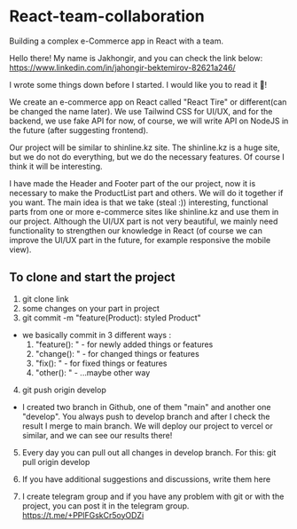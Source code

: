 # React-team-collaboration

Building a complex e-Commerce app in React with a team.

Hello there! My name is Jakhongir, and you can check the link below: https://www.linkedin.com/in/jahongir-bektemirov-82621a246/

I wrote some things down before I started.
I would like you to read it 🙂!

We create an e-commerce app on React called "React Tire" or different(can be changed the name later). We use Tailwind CSS for UI/UX, and for the backend, we use fake API for now, of course, we will write API on NodeJS in the future (after suggesting frontend).

Our project will be similar to shinline.kz site. The shinline.kz is a huge site, but we do not do everything, but we do the necessary features. Of course I think it will be interesting.

I have made the Header and Footer part of the our project, now it is necessary to make the ProductList part and others. We will do it together if you want. The main idea is that we take (steal :)) interesting, functional parts from one or more e-commerce sites like shinline.kz and use them in our project. Although the UI/UX part is not very beautiful, we mainly need functionality to strengthen our knowledge in React (of course we can improve the UI/UX part in the future, for example responsive the mobile view).

## To clone and start the project

1. git clone link
2. some changes on your part in project
3. git commit -m "feature(Product): styled Product"

- we basically commit in 3 different ways :
  1. "feature(): " - for newly added things or features
  2. "change(): " - for changed things or features
  3. "fix(): " - for fixed things or features
  4. "other(): " - ...maybe other way

4. git push origin develop

- I created two branch in Github, one of them "main" and another one "develop".
  You always push to develop branch and after I check the result I merge to main branch. We will deploy our project to vercel or similar, and we can see our results there!

5. Every day you can pull out all changes in develop branch.
   For this: git pull origin develop

6. If you have additional suggestions and discussions, write them here
7. I create telegram group and if you have any problem with git or with the project, you can post it in the telegram group. https://t.me/+PPlFGskCr5oyODZi
